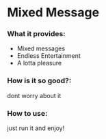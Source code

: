 # **Mixed Message**

### What it provides:
* Mixed messages
* Endless Entertainment
* A lotta pleasure

### How is it so good?:
dont worry about it

### How to use:
just run it and enjoy!